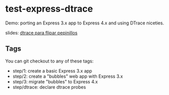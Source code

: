 test-express-dtrace
===================

Demo: porting an Express 3.x app to Express 4.x and using DTrace niceties.

slides: [dtrace para flipar pepinillos](https://slides.com/guidogarcia/dtrace)

Tags
----

You can git checkout to any of these tags:
- step/1: create a basic Express 3.x app
- step/2: create a "bubbles" web app with Express 3.x
- step/3: migrate "bubbles" to Express 4.x
- step/dtrace: declare dtrace probes
